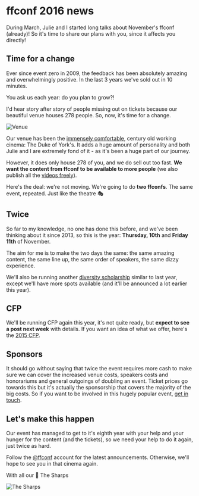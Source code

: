# ffconf 2016 news

During March, Julie and I started long talks about November's ffconf (already)! So it's time to share our plans with you, since it affects you directly!

<!--more-->

## Time for a change

Ever since event zero in 2009, the feedback has been absolutely amazing and overwhelmingly positive. In the last 3 years we've sold out in 10 minutes.

You ask us each year: do you plan to grow?!

I'd hear story after story of people missing out on tickets because our beautiful venue houses 278 people. So, now, it's time for a change.

![Venue](https://remysharp.com/images/ffconf-venue.jpg)

Our venue has been the [immensely comfortable](https://twitter.com/prisca_eyedea/status/398744015539273728), century old working cinema: The Duke of York's. It adds a huge amount of personality and both Julie and I are extremely fond of it - as it's been a huge part of our journey.

However, it does only house 278 of you, and we do sell out too fast. **We want the content from ffconf to be available to more people** (we also publish all the [videos freely](https://www.youtube.com/playlist?list=PLXmT1r4krsTo5KtThq4dATD_ctsV8mdJQ)).

Here's the deal: we're not moving. We're going to do **two ffconfs**. The same event, repeated. Just like the theatre 🎭

## Twice

So far to my knowledge, no one has done this before, and we've been thinking about it since 2013, so this is the year: **Thursday, 10th** and **Friday 11th** of November.

The aim for me is to make the two days the same: the same amazing content, the same line up, the same order of speakers, the same dizzy experience.

We'll also be running another [diversity scholarship](https://remysharp.com/2015/08/28/diversity-scholarships) similar to last year, except we'll have more spots available (and it'll be announced a lot earlier this year).

## CFP

We'll be running CFP again this year, it's not quite ready, but **expect to see a post next week** with details. If you want an idea of what we offer, here's the [2015 CFP](https://remysharp.com/2015/05/25/call-for-proposals-at-ffconf-2015).

## Sponsors

It should go without saying that twice the event requires more cash to make sure we can cover the increased venue costs, speakers costs and honorariums and general outgoings of doubling an event. Ticket prices go towards this but it's actually the sponsorship that covers the majority of the big costs. So if you want to be involved in this hugely popular event, [get in touch](mailto:events@leftlogic.com?subject=Sponsorship).

## Let's make this happen

Our event has managed to get to it's eighth year with your help and your hunger for the content (and the tickets), so we need your help to do it again, just twice as hard.

Follow the [@ffconf](https://twitter.com/ffconf) account for the latest announcements. Otherwise, we'll hope to see you in that cinema again.

With all our 💜 The Sharps

![The Sharps](https://remysharp.com/images/sharp-family-ffconf.jpg)
